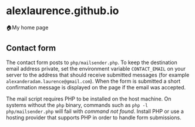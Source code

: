 # alexlaurence.github.io
🏠My home page

## Contact form

The contact form posts to `php/mailsender.php`. To keep the destination email
address private, set the environment variable `CONTACT_EMAIL` on your server to
the address that should receive submitted messages (for example
`alexanderadam.laurence@gmail.com`). When the form is submitted a short
confirmation message is displayed on the page if the email was accepted.

The mail script requires PHP to be installed on the host machine. On systems
without the `php` binary, commands such as `php -l php/mailsender.php` will
fail with *command not found*. Install PHP or use a hosting provider that
supports PHP in order to handle form submissions.
